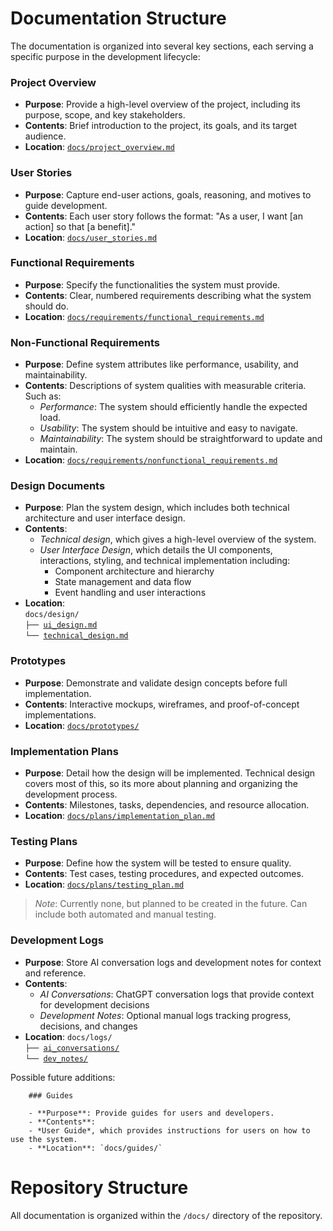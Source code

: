 # Documentation Structure

The documentation is organized into several key sections, each serving a specific purpose in the development lifecycle:

### Project Overview

- **Purpose**: Provide a high-level overview of the project, including its purpose, scope, and key stakeholders.
- **Contents**: Brief introduction to the project, its goals, and its target audience.
- **Location**: [`docs/project_overview.md`](docs/project_overview.md)

### User Stories

- **Purpose**: Capture end-user actions, goals, reasoning, and motives to guide development.
- **Contents**: Each user story follows the format: "As a user, I want [an action] so that [a benefit]."
- **Location**: [`docs/user_stories.md`](docs/user_stories.md)

### Functional Requirements

- **Purpose**: Specify the functionalities the system must provide.
- **Contents**: Clear, numbered requirements describing what the system should do.
- **Location**: [`docs/requirements/functional_requirements.md`](docs/requirements/functional_requirements.md)

### Non-Functional Requirements

- **Purpose**: Define system attributes like performance, usability, and maintainability.
- **Contents**: Descriptions of system qualities with measurable criteria. Such as:
    - *Performance*: The system should efficiently handle the expected load.
    - *Usability*: The system should be intuitive and easy to navigate.
    - *Maintainability*: The system should be straightforward to update and maintain.
- **Location**: [`docs/requirements/nonfunctional_requirements.md`](docs/requirements/nonfunctional_requirements.md)

### Design Documents

- **Purpose**: Plan the system design, which includes both technical architecture and user interface design.
- **Contents**:
  - *Technical design*, which gives a high-level overview of the system.
  - *User Interface Design*, which details the UI components, interactions, styling, and technical implementation including:
    - Component architecture and hierarchy
    - State management and data flow
    - Event handling and user interactions
- **Location**:<br>
`docs/design/`<br>
`├── `[`ui_design.md`](docs/design/ui_design.md)<br>
`└── `[`technical_design.md`](docs/design/technical_design.md)

### Prototypes

- **Purpose**: Demonstrate and validate design concepts before full implementation.
- **Contents**: Interactive mockups, wireframes, and proof-of-concept implementations.
- **Location**: [`docs/prototypes/`](docs/prototypes)

### Implementation Plans

- **Purpose**: Detail how the design will be implemented. Technical design covers most of this, so its more about planning and organizing the development process.
- **Contents**: Milestones, tasks, dependencies, and resource allocation.
- **Location**: [`docs/plans/implementation_plan.md`](docs/plans/implementation_plan.md)

### Testing Plans

- **Purpose**: Define how the system will be tested to ensure quality.
- **Contents**: Test cases, testing procedures, and expected outcomes.
- **Location**: [`docs/plans/testing_plan.md`](docs/plans/testing_plan.md)
> *Note*: Currently none, but planned to be created in the future. Can include both automated and manual testing.

### Development Logs

- **Purpose**: Store AI conversation logs and development notes for context and reference.
- **Contents**: 
  - *AI Conversations*: ChatGPT conversation logs that provide context for development decisions
  - *Development Notes*: Optional manual logs tracking progress, decisions, and changes
- **Location**:
`docs/logs/`<br>
`├── `[`ai_conversations/`](docs/logs/ai_conversations/)<br>
`└── `[`dev_notes/`](docs/logs/dev_notes/)

Possible future additions:
```
    ### Guides

    - **Purpose**: Provide guides for users and developers.
    - **Contents**:
    - *User Guide*, which provides instructions for users on how to use the system.
    - **Location**: `docs/guides/`
```

# Repository Structure

All documentation is organized within the `/docs/` directory of the repository.
